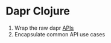 # Dapr Clojure

1. Wrap the raw dapr [APIs](https://docs.dapr.io/reference/api/)
2. Encapsulate common API use cases
